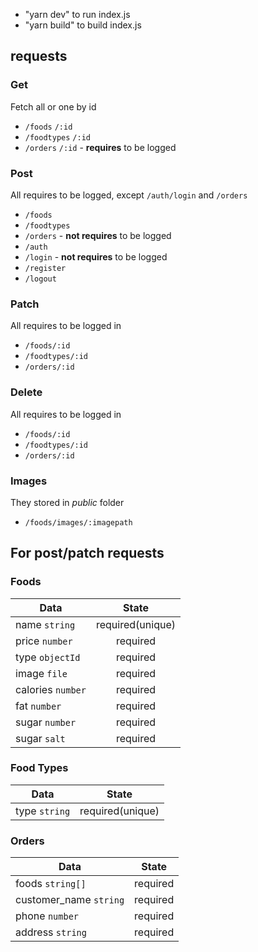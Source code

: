 - "yarn dev" to run index.js
- "yarn build" to build index.js

## requests
### Get

Fetch all or one by id 
* `/foods` `/:id`
* `/foodtypes` `/:id`
* `/orders` `/:id` - **requires** to be logged

### Post

All requires to be logged, except `/auth/login` and `/orders`
* `/foods`
* `/foodtypes`
* `/orders` - **not requires** to be logged
* `/auth`
 * `/login` - **not requires** to be logged
 * `/register` 
 * `/logout`
 
### Patch

All requires to be logged in
* `/foods/:id`
* `/foodtypes/:id`
* `/orders/:id`

### Delete

All requires to be logged in
* `/foods/:id`
* `/foodtypes/:id`
* `/orders/:id`

### Images

They stored in *public* folder
* `/foods/images/:imagepath`

## For post/patch requests
### Foods
|       Data        |       State       |
| ----------------- |:-----------------:|
| name `string`     | required(unique)  |
| price `number`    | required          |
| type `objectId`   | required          |
| image `file`      | required          |
| calories `number` | required          |
| fat `number`      | required          |
| sugar `number`    | required          |
| sugar `salt`      | required          |

### Food Types
|       Data        |       State       |
| ----------------- |:-----------------:|
| type `string`     | required(unique)  |

### Orders
|       Data            |  State   | 
| --------------------- |:--------:|
| foods `string[]`      | required |
| customer_name `string`| required |
| phone `number`        | required |
| address `string`      | required |
